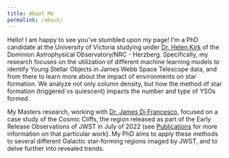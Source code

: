 ```yaml
---
title: About Me
permalink: /about/
---
```


Hello! I am happy to see you've stumbled upon my page! I'm a PhD candidate at the University of Victoria studying under <a href="https://astroherzberg.org/people/helen-kirk/">Dr. Helen Kirk</a> of the Dominion Astrophysical Observatory/NRC - Herzberg. Specifically, my research focuses on the utilization of different machine learning models to identify Young Stellar Objects in James Webb Space Telescope data, and from there to learn more about the impact of environments on star formation. We analyze not only column density, but how the method of star formation (triggered vs quiescent) impacts the number and type of YSOs formed.

My Masters research, working with <a href="https://www.jamesdifrancesco.com">Dr. James Di Francesco</a>, focused on a case study of the Cosmic Cliffs, the region released as part of the Early Release Observations of JWST in July of 2022 (see <a href="{{ site.baseurl }}/publications">Publications</a> for more information on that particular work). My PhD aims to apply these methods to several different Galactic star-forming regions imaged by JWST, and to delve further into revealed trends. 



